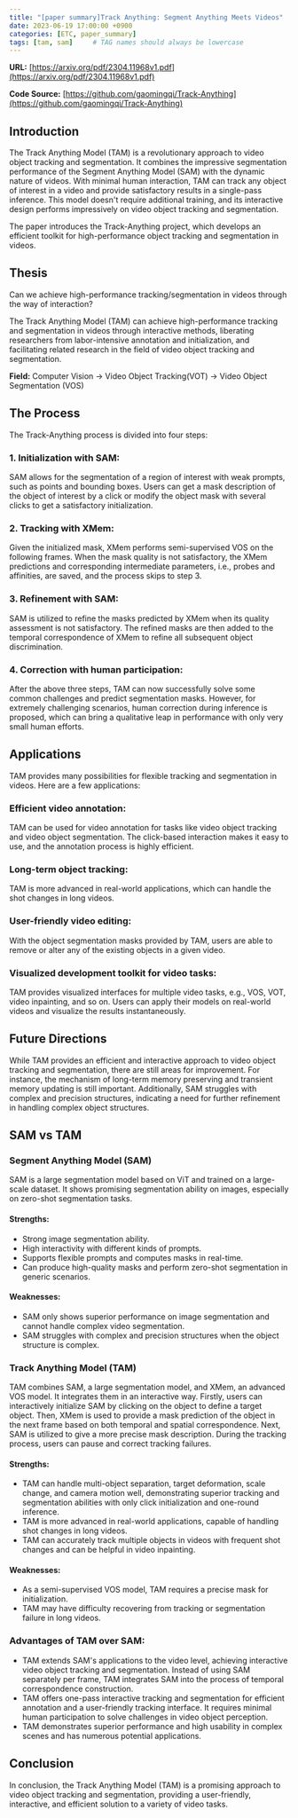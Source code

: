 ```yaml
---
title: "[paper summary]Track Anything: Segment Anything Meets Videos"
date: 2023-06-19 17:00:00 +0900
categories: [ETC, paper_summary]
tags: [tam, sam]     # TAG names should always be lowercase
---
```



**URL:** [https://arxiv.org/pdf/2304.11968v1.pdf](https://arxiv.org/pdf/2304.11968v1.pdf)  

**Code Source:** [https://github.com/gaomingqi/Track-Anything](https://github.com/gaomingqi/Track-Anything)

## Introduction
The Track Anything Model (TAM) is a revolutionary approach to video object tracking and segmentation. It combines the impressive segmentation performance of the Segment Anything Model (SAM) with the dynamic nature of videos. With minimal human interaction, TAM can track any object of interest in a video and provide satisfactory results in a single-pass inference. This model doesn't require additional training, and its interactive design performs impressively on video object tracking and segmentation.

The paper introduces the Track-Anything project, which develops an efficient toolkit for high-performance object tracking and segmentation in videos.



## Thesis
Can we achieve high-performance tracking/segmentation in videos through the way of interaction?

The Track Anything Model (TAM) can achieve high-performance tracking and segmentation in videos through interactive methods, liberating researchers from labor-intensive annotation and initialization, and facilitating related research in the field of video object tracking and segmentation.

**Field:** Computer Vision -> Video Object Tracking(VOT) -> Video Object Segmentation (VOS)


## The Process
The Track-Anything process is divided into four steps:

### 1. Initialization with SAM: 
SAM allows for the segmentation of a region of interest with weak prompts, such as points and bounding boxes. Users can get a mask description of the object of interest by a click or modify the object mask with several clicks to get a satisfactory initialization.

### 2. Tracking with XMem: 
Given the initialized mask, XMem performs semi-supervised VOS on the following frames. When the mask quality is not satisfactory, the XMem predictions and corresponding intermediate parameters, i.e., probes and affinities, are saved, and the process skips to step 3.

### 3. Refinement with SAM: 
SAM is utilized to refine the masks predicted by XMem when its quality assessment is not satisfactory. The refined masks are then added to the temporal correspondence of XMem to refine all subsequent object discrimination.

### 4. Correction with human participation: 
After the above three steps, TAM can now successfully solve some common challenges and predict segmentation masks. However, for extremely challenging scenarios, human correction during inference is proposed, which can bring a qualitative leap in performance with only very small human efforts.

## Applications
TAM provides many possibilities for flexible tracking and segmentation in videos. Here are a few applications:

### Efficient video annotation: 
TAM can be used for video annotation for tasks like video object tracking and video object segmentation. The click-based interaction makes it easy to use, and the annotation process is highly efficient.

### Long-term object tracking: 
TAM is more advanced in real-world applications, which can handle the shot changes in long videos.

### User-friendly video editing: 
With the object segmentation masks provided by TAM, users are able to remove or alter any of the existing objects in a given video.

### Visualized development toolkit for video tasks: 
TAM provides visualized interfaces for multiple video tasks, e.g., VOS, VOT, video inpainting, and so on. Users can apply their models on real-world videos and visualize the results instantaneously.

## Future Directions
While TAM provides an efficient and interactive approach to video object tracking and segmentation, there are still areas for improvement. For instance, the mechanism of long-term memory preserving and transient memory updating is still important. Additionally, SAM struggles with complex and precision structures, indicating a need for further refinement in handling complex object structures.

## SAM vs TAM
### Segment Anything Model (SAM)

SAM is a large segmentation model based on ViT and trained on a large-scale dataset. It shows promising segmentation ability on images, especially on zero-shot segmentation tasks.

#### Strengths:
- Strong image segmentation ability.
- High interactivity with different kinds of prompts.
- Supports flexible prompts and computes masks in real-time.
- Can produce high-quality masks and perform zero-shot segmentation in generic scenarios.

#### Weaknesses:
- SAM only shows superior performance on image segmentation and cannot handle complex video segmentation.
- SAM struggles with complex and precision structures when the object structure is complex.

### Track Anything Model (TAM)

TAM combines SAM, a large segmentation model, and XMem, an advanced VOS model. It integrates them in an interactive way. Firstly, users can interactively initialize SAM by clicking on the object to define a target object. Then, XMem is used to provide a mask prediction of the object in the next frame based on both temporal and spatial correspondence. Next, SAM is utilized to give a more precise mask description. During the tracking process, users can pause and correct tracking failures.

#### Strengths:
- TAM can handle multi-object separation, target deformation, scale change, and camera motion well, demonstrating superior tracking and segmentation abilities with only click initialization and one-round inference.
- TAM is more advanced in real-world applications, capable of handling shot changes in long videos.
- TAM can accurately track multiple objects in videos with frequent shot changes and can be helpful in video inpainting.

#### Weaknesses:
- As a semi-supervised VOS model, TAM requires a precise mask for initialization.
- TAM may have difficulty recovering from tracking or segmentation failure in long videos.

### Advantages of TAM over SAM:

- TAM extends SAM's applications to the video level, achieving interactive video object tracking and segmentation. Instead of using SAM separately per frame, TAM integrates SAM into the process of temporal correspondence construction.
- TAM offers one-pass interactive tracking and segmentation for efficient annotation and a user-friendly tracking interface. It requires minimal human participation to solve challenges in video object perception.
- TAM demonstrates superior performance and high usability in complex scenes and has numerous potential applications.

## Conclusion

In conclusion, the Track Anything Model (TAM) is a promising approach to video object tracking and segmentation, providing a user-friendly, interactive, and efficient solution to a variety of video tasks.





